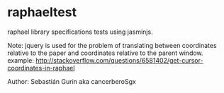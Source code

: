 raphaeltest
===========

raphael library specifications tests using jasminjs. 

Note: jquery is used for the problem of translating between coordinates relative to the paper and coordinates relative to the parent window.
example: http://stackoverflow.com/questions/6581402/get-cursor-coordinates-in-raphael

Author: Sebastián Gurin aka cancerberoSgx
